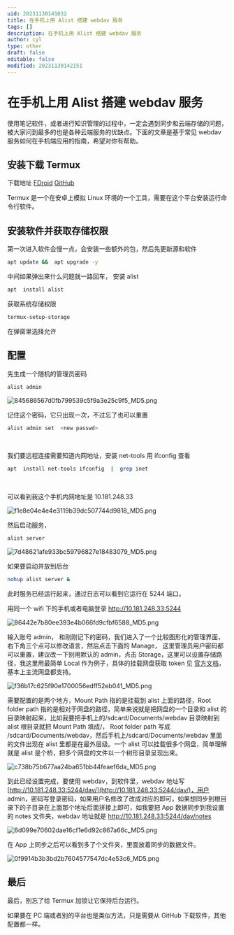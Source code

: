 ```yaml
---
uid: 20231130141032
title: 在手机上用 Alist 搭建 webdav 服务
tags: []
description: 在手机上用 Alist 搭建 webdav 服务
author: cyl
type: other
draft: false
editable: false
modified: 20231130142151
---
```


# 在手机上用 Alist 搭建 webdav 服务

使用笔记软件，或者进行知识管理的过程中，一定会遇到同步和云端存储的问题，被大家问到最多的也是各种云端服务的优缺点。下面的文章是基于常见 webdav 服务如何在手机端应用的指南，希望对你有帮助。

## 安装下载 Termux

下载地址 [FDroid](https://f-droid.org/en/packages/com.termux/) [GitHub](https://github.com/termux/termux-app/releases)

Termux 是一个在安卓上模拟 Linux 环境的一个工具，需要在这个平台安装运行命令行软件。

## 安装软件并获取存储权限

第一次进入软件会慢一点，会安装一些额外的包，然后先更新源和软件

```bash
apt update &&  apt upgrade -y
```

中间如果弹出来什么问题就一路回车， 安装 alist

```bash
apt  install alist
```

获取系统存储权限

```bash
termux-setup-storage
```

在弹窗里选择允许

## 配置

先生成一个随机的管理员密码

```bash
alist admin
```

![845686567d0fb799539c5f9a3e25c9f5_MD5.png](https://cdn.pkmer.cn/images/845686567d0fb799539c5f9a3e25c9f5_MD5.png!pkmer)

记住这个密码，它只出现一次，不过忘了也可以重置

```bash
alist admin set  <new passwd>
```

​

我们要远程连接需要知道内网地址，安装 net-tools 用 ifconfig 查看

```bash
apt  install net-tools ifconfig  |  grep inet
```

​

可以看到我这个手机内网地址是 10.181.248.33

![f1e8e04e4e4e3119b39dc507744d9818_MD5.png](https://cdn.pkmer.cn/images/f1e8e04e4e4e3119b39dc507744d9818_MD5.png!pkmer)

然后启动服务，

```bash
alist server
```

![7d48621afe933bc59796827e18483079_MD5.png](https://cdn.pkmer.cn/images/7d48621afe933bc59796827e18483079_MD5.png!pkmer)

如果要启动并放到后台

```bash
nohup alist server &
```

此时服务已经运行起来，通过日志可以看到它运行在 5244 端口。

用同一个 wifi 下的手机或者电脑登录 <http://10.181.248.33:5244>

![86442e7b80ee393e4b066fd9cfbf6588_MD5.png](https://cdn.pkmer.cn/images/86442e7b80ee393e4b066fd9cfbf6588_MD5.png!pkmer)

输入账号 admin， 和刚刚记下的密码，我们进入了一个比较图形化的管理界面，右下角三个点可以修改语言，然后点击下面的 Manage， 这里管理员用户密码都可以重置，建议改一下别用默认的 admin，点击 Storage，这里可以设置存储路径，我这里用最简单 Local 作为例子，具体的挂载网盘获取 token 见 [官方文档](https://alist.nn.ci/guide/drivers/)，基本上主流网盘都支持。

![f36b17c625f90e1700056edff52eb041_MD5.png](https://cdn.pkmer.cn/images/f36b17c625f90e1700056edff52eb041_MD5.png!pkmer)

需要配置的是两个地方，Mount Path 指的是挂载到 alist 上面的路径，Root folder path 指的是相对于网盘的路径，简单来说就是把网盘的一个目录和 alist 的目录映射起来，比如我要把手机上的/sdcard/Documents/webdav 目录映射到 alist 根目录就把 Mount Path 填成/， Root folder path 写成 /sdcard/Documents/webdav，然后手机上/sdcard/Documents/webdav 里面的文件出现在 alist 里都是在最外层级。一个 alist 可以挂载很多个网盘，简单理解就是 alist 是个桥，把多个网盘的文件以一个树形目录呈现出来。

![c738b75b677aa24ba651bb44feaef6da_MD5.png](https://cdn.pkmer.cn/images/c738b75b677aa24ba651bb44feaef6da_MD5.png!pkmer)

到此已经设置完成，要使用 webdav，到软件里，webdav 地址写 [http://10.181.248.33:5244/dav/](http://10.181.248.33:5244/dav/)，用户 admin，密码写登录密码，如果用户名修改了改成对应的即可，如果想同步到根目录下的子目录在上面那个地址后面拼接上即可，如我要把 App 数据同步到我设置的 notes 文件夹，webdav 地址就是 <http://10.181.248.33:5244/dav/notes>

![6d099e70602dae16cf1e6d92c867a66c_MD5.png](https://cdn.pkmer.cn/images/6d099e70602dae16cf1e6d92c867a66c_MD5.png!pkmer)

在 App 上同步之后可以看到多了个文件夹，里面放着同步的数据文件。

![0f9914b3b3bd2b7604577547dc4e53c6_MD5.png](https://cdn.pkmer.cn/images/0f9914b3b3bd2b7604577547dc4e53c6_MD5.png!pkmer)

## 最后

最后，别忘了给 Termux 加锁让它保持后台运行。

如果要在 PC 端或者别的平台也是类似方法，只是需要从 GitHub 下载软件，其他配置都一样。
